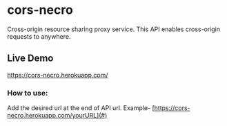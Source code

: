 # cors-necro
Cross-origin resource sharing proxy service.
This API enables cross-origin requests to anywhere.

## Live Demo
https://cors-necro.herokuapp.com/

### How to use:
Add the desired url at the end of API url.
Example- [https://cors-necro.herokuapp.com/yourURL](#)
